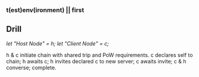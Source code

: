 ### t(est)env(ironment) || first

## Drill

*let "Host Node" = h; let "Client Node" = c;*

h & c initiate chain with shared trip and PoW requirements.
c declares self to chain; h awaits c;
h invites declared c to new server; c awaits invite;
c & h converse;
complete.
